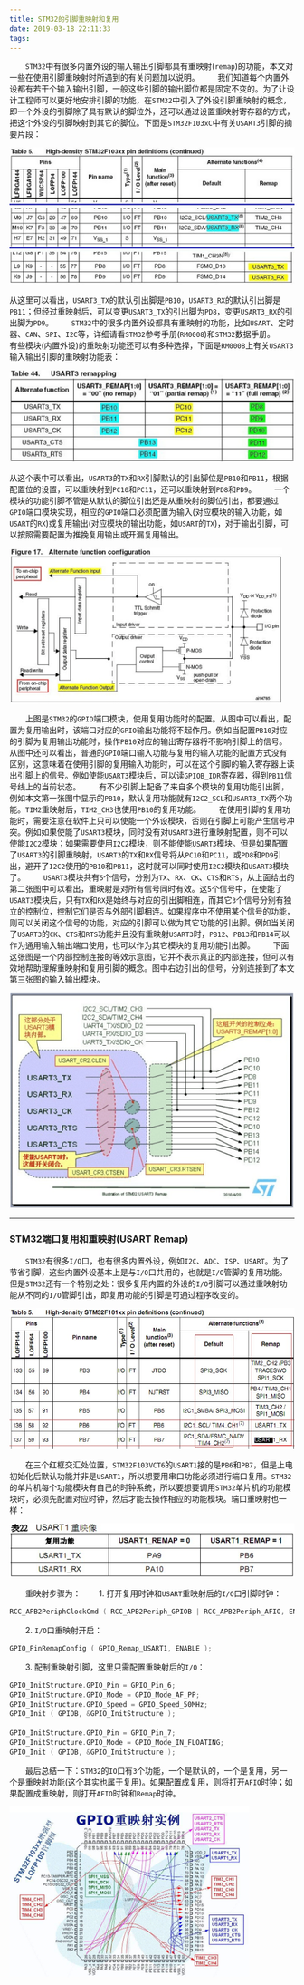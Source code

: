 ```yaml
---
title: STM32的引脚重映射和复用
date: 2019-03-18 22:11:33
tags:
---
```

&emsp;&emsp;`STM32`中有很多内置外设的输入输出引脚都具有重映射(`remap`)的功能，本文对一些在使用引脚重映射时所遇到的有关问题加以说明。
&emsp;&emsp;我们知道每个内置外设都有若干个输入输出引脚，一般这些引脚的输出脚位都是固定不变的。为了让设计工程师可以更好地安排引脚的功能，在`STM32`中引入了外设引脚重映射的概念，即一个外设的引脚除了具有默认的脚位外，还可以通过设置重映射寄存器的方式，把这个外设的引脚映射到其它的脚位。下面是`STM32F103xC`中有关`USART3`引脚的摘要片段：

<img src="./STM32的引脚重映射和复用/1.png">

从这里可以看出，`USART3_TX`的默认引出脚是`PB10`，`USART3_RX`的默认引出脚是`PB11`；但经过重映射后，可以变更`USART3_TX`的引出脚为`PD8`，变更`USART3_RX`的引出脚为`PD9`。
&emsp;&emsp;`STM32`中的很多内置外设都具有重映射的功能，比如`USART`、定时器、`CAN`、`SPI`、`I2C`等，详细请看`STM32`参考手册(`RM0008`)和`STM32`数据手册。
&emsp;&emsp;有些模块(内置外设)的重映射功能还可以有多种选择，下面是`RM0008`上有关`USART3`输入输出引脚的重映射功能表：

<img src="./STM32的引脚重映射和复用/2.png">

从这个表中可以看出，`USART3`的`TX`和`RX`引脚默认的引出脚位是`PB10`和`PB11`，根据配置位的设置，可以重映射到`PC10`和`PC11`，还可以重映射到`PD8`和`PD9`。
&emsp;&emsp;一个模块的功能引脚不管是从默认的脚位引出还是从重映射的脚位引出，都要通过`GPIO`端口模块实现，相应的`GPIO`端口必须配置为输入(对应模块的输入功能，如`USART`的`RX`)或复用输出(对应模块的输出功能，如`USART`的`TX`)，对于输出引脚，可以按照需要配置为推挽复用输出或开漏复用输出。

<img src="./STM32的引脚重映射和复用/3.png" height="274" width="482">

&emsp;&emsp;上图是`STM32`的`GPIO`端口模块，使用复用功能时的配置。从图中可以看出，配置为复用输出时，该端口对应的`GPIO`输出功能将不起作用。例如当配置`PB10`对应的引脚为复用输出功能时，操作`PB10`对应的输出寄存器将不影响引脚上的信号。从图中还可以看出，普通的`GPIO`端口输入功能与复用的输入功能的配置方式没有区别，这意味着在使用引脚的复用输入功能时，可以在这个引脚的输入寄存器上读出引脚上的信号。例如使能`USART3`模块后，可以读`GPIOB_IDR`寄存器，得到`PB11`信号线上的当前状态。
&emsp;&emsp;有不少引脚上配备了来自多个模块的复用功能引出脚，例如本文第一张图中显示的`PB10`，默认复用功能就有`I2C2_SCL`和`USART3_TX`两个功能。`TIM2`重映射后，`TIM2_CH3`也使用`PB10`的复用功能。
&emsp;&emsp;在使用引脚的复用功能时，需要注意在软件上只可以使能一个外设模块，否则在引脚上可能产生信号冲突。例如如果使能了`USART3`模块，同时没有对`USART3`进行重映射配置，则不可以使能`I2C2`模块；如果需要使用`I2C2`模块，则不能使能`USART3`模块。但是如果配置了`USART3`的引脚重映射，`USART3`的`TX`和`RX`信号将从`PC10`和`PC11`，或`PD8`和`PD9`引出，避开了`I2C2`使用的`PB10`和`PB11`，这时就可以同时使用`I2C2`模块和`USART3`模块了。
&emsp;&emsp;`USART3`模块共有`5`个信号，分别为`TX`、`RX`、`CK`、`CTS`和`RTS`，从上面给出的第二张图中可以看出，重映射是对所有信号同时有效。这`5`个信号中，在使能了`USART3`模块后，只有`TX`和`RX`是始终与对应的引出脚相连，而其它`3`个信号分别有独立的控制位，控制它们是否与外部引脚相连。如果程序中不使用某个信号的功能，则可以关闭这个信号的功能，对应的引脚可以做为其它功能的引出脚。例如当关闭了`USART3`的`CK`、`CTS`和`RTS`功能并且没有重映射`USART3`时，`PB12`、`PB13`和`PB14`可以作为通用输入输出端口使用，也可以作为其它模块的复用功能引出脚。
&emsp;&emsp;下面这张图是一个内部控制连接的等效示意图，它并不表示真正的内部连接，但可以有效地帮助理解重映射和复用引脚的概念。图中右边引出的信号，分别连接到了本文第三张图的输入输出模块。

<img src="./STM32的引脚重映射和复用/4.png" height="381" width="504">

---

### STM32端口复用和重映射(USART Remap)

&emsp;&emsp;`STM32`有很多`I/O`口，也有很多内置外设，例如`I2C`、`ADC`、`ISP`、`USART`。为了节省引脚，这些内置外设基本上是与`I/O`口共用的，也就是`I/O`管脚的复用功能。但是`STM32`还有一个特别之处：很多复用内置的外设的`I/O`引脚可以通过重映射功能从不同的`I/O`管脚引出，即复用功能的引脚是可通过程序改变的。

<img src="./STM32的引脚重映射和复用/5.png" height="249" width="535">

&emsp;&emsp;在三个红框交汇处位置，`STM32F103VCT6`的`USART1`接的是`PB6`和`PB7`，但是上电初始化后默认功能并非是`USART1`，所以想要用串口功能必须进行端口复用。`STM32`的单片机每个功能模块有自己的时钟系统，所以要想要调用`STM32`单片机的功能模块时，必须先配置对应时钟，然后才能去操作相应的功能模块。端口重映射也一样：

<img src="./STM32的引脚重映射和复用/6.png">

&emsp;&emsp;重映射步骤为：
&emsp;&emsp;1. 打开复用时钟和`USART`重映射后的`I/O`口引脚时钟：

``` cpp
RCC_APB2PeriphClockCmd ( RCC_APB2Periph_GPIOB | RCC_APB2Periph_AFIO, ENABLE );
```

&emsp;&emsp;2. `I/O`口重映射开启：

``` cpp
GPIO_PinRemapConfig ( GPIO_Remap_USART1, ENABLE );
```

&emsp;&emsp;3. 配制重映射引脚，这里只需配置重映射后的`I/O`：

``` cpp
GPIO_InitStructure.GPIO_Pin = GPIO_Pin_6;
GPIO_InitStructure.GPIO_Mode = GPIO_Mode_AF_PP;
GPIO_InitStructure.GPIO_Speed = GPIO_Speed_50MHz;
GPIO_Init ( GPIOB, &GPIO_InitStructure );
​
GPIO_InitStructure.GPIO_Pin = GPIO_Pin_7;
GPIO_InitStructure.GPIO_Mode = GPIO_Mode_IN_FLOATING;
GPIO_Init ( GPIOB, &GPIO_InitStructure );
```

&emsp;&emsp;最后总结一下：`STM32`的`IO`口有`3`个功能，一个是默认的，一个是复用，另一个是重映射功能(这个其实也属于复用)。如果配置成复用，则将打开`AFIO`时钟；如果配置成重映射，则打开`AFIO`时钟和`Remap`时钟。

<img src="./STM32的引脚重映射和复用/7.png" height="301" width="424">